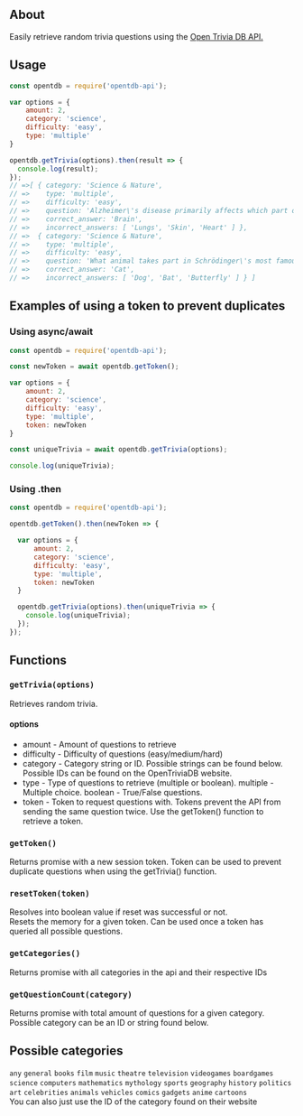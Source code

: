 ## About
Easily retrieve random trivia questions using the [Open Trivia DB API.](https://opentdb.com/)

## Usage
```js
const opentdb = require('opentdb-api');

var options = {
    amount: 2,
    category: 'science',
    difficulty: 'easy',
    type: 'multiple'
}

opentdb.getTrivia(options).then(result => {
  console.log(result);
});
// =>[ { category: 'Science & Nature',
// =>    type: 'multiple',
// =>    difficulty: 'easy',
// =>    question: 'Alzheimer\'s disease primarily affects which part of the human body?',
// =>    correct_answer: 'Brain',
// =>    incorrect_answers: [ 'Lungs', 'Skin', 'Heart' ] },
// =>  { category: 'Science & Nature',
// =>    type: 'multiple',
// =>    difficulty: 'easy',
// =>    question: 'What animal takes part in Schrödinger\'s most famous thought experiment?',
// =>    correct_answer: 'Cat',
// =>    incorrect_answers: [ 'Dog', 'Bat', 'Butterfly' ] } ]
```

## Examples of using a token to prevent duplicates
### Using async/await
```js
const opentdb = require('opentdb-api');

const newToken = await opentdb.getToken();

var options = {
    amount: 2,
    category: 'science',
    difficulty: 'easy',
    type: 'multiple',
    token: newToken
}

const uniqueTrivia = await opentdb.getTrivia(options);

console.log(uniqueTrivia);
```
### Using .then
```js
const opentdb = require('opentdb-api');

opentdb.getToken().then(newToken => {

  var options = {
      amount: 2,
      category: 'science',
      difficulty: 'easy',
      type: 'multiple',
      token: newToken
  }

  opentdb.getTrivia(options).then(uniqueTrivia => {
    console.log(uniqueTrivia);
  });
});
```
## Functions

### `getTrivia(options)`
Retrieves random trivia.
#### options
* amount - Amount of questions to retrieve
* difficulty - Difficulty of questions (easy/medium/hard)
* category - Category string or ID. Possible strings can be found below. Possible IDs can be found on the OpenTriviaDB website.
* type - Type of questions to retrieve (multiple or boolean). multiple - Multiple choice. boolean - True/False questions.
* token - Token to request questions with. Tokens prevent the API from sending the same question twice. Use the getToken() function to retrieve a token.

### `getToken()`
Returns promise with a new session token. Token can be used to prevent duplicate questions when using the getTrivia() function.

### `resetToken(token)`
Resolves into boolean value if reset was successful or not.<br/>
Resets the memory for a given token. Can be used once a token has queried all possible questions.

### `getCategories()`
Returns promise with all categories in the api and their respective IDs

### `getQuestionCount(category)`
Returns promise with total amount of questions for a given category. Possible category can be an ID or string found below.

## Possible categories
`any`
`general`
`books`
`film`
`music`
`theatre`
`television`
`videogames`
`boardgames`
`science`
`computers`
`mathematics`
`mythology`
`sports`
`geography`
`history`
`politics`
`art`
`celebrities`
`animals`
`vehicles`
`comics`
`gadgets`
`anime`
`cartoons`
<br/>You can also just use the ID of the category found on their website